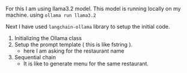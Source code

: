 For this I am using llama3.2 model.
This model is running locally on my machine.
using `ollama run llama3.2`

Next I have used `langchain-ollama` library to setup the initial code.
1. Initializing the Ollama class
2. Setup the prompt template ( this is like fstring ).
    - here I am asking for the restaurant name
3. Sequential chain
    - It is like to generate menu for the same restaurant.
